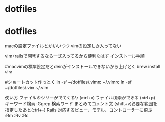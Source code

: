 # dotfiles
# dotfiles
macの設定ファイルとかいいつつ
vimの設定しか入ってない

vim☓railsで開発するなら一式入ってるから便利なはず
インストール手順

#macvimの標準設定だとdeinがインストールできないから上げとく
brew install vim

#ショートカット作っとく
ln -sf ~/dotfiles/.vimrc ~/.vimrc
ln -sf ~/dotfiles/.vim ~/.vim

使い方
ファイルのツリーがでてくる\r
(ctrl+e)
ファイル検索ができる
(ctrl+p)
キーワード検索
:Ggrep 検索ワード
まとめてコメント文
(shift+v)必要な範囲を指定したあと(ctrl+-)
Rails
対応するビュー、モデル、コントローラーに飛ぶ
:Rm
:Rv
:Rc


